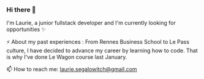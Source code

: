 ### Hi there 👋

I'm Laurie, a junior fullstack developer and I'm currently looking for opportunities ✨

⚡ About my past experiences : From Rennes Business School to Le Pass culture, I have decided to advance my career by learning how to code. That is why I've done Le Wagon course last January. 

📫 How to reach me: laurie.segalowitch@gmail.com


<!--
**LaurieSgw/LaurieSgw** is a ✨ _special_ repository because its `README.md` (this file) appears on your GitHub profile.



